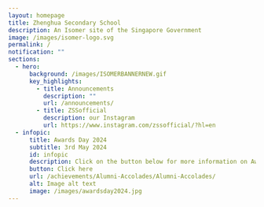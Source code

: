 ```yaml
---
layout: homepage
title: Zhenghua Secondary School
description: An Isomer site of the Singapore Government
image: /images/isomer-logo.svg
permalink: /
notification: ""
sections:
  - hero:
      background: /images/ISOMERBANNERNEW.gif
      key_highlights:
        - title: Announcements
          description: ""
          url: /announcements/
        - title: ZSSofficial
          description: our Instagram
          url: https://www.instagram.com/zssofficial/?hl=en
  - infopic:
      title: Awards Day 2024
      subtitle: 3rd May 2024
      id: infopic
      description: Click on the button below for more information on Awards Day 2024.
      button: Click here
      url: /achievements/Alumni-Accolades/Alumni-Accolades/
      alt: Image alt text
      image: /images/awardsday2024.jpg
---
```

